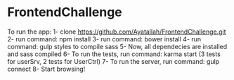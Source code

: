 # FrontendChallenge
To run the app:
1- clone https://github.com/Ayatallah/FrontendChallenge.git
2- run command: npm install
3- run command: bower install
4- run command: gulp styles to compile sass
5- Now, all dependecies are installed and sass compiled
6- To run the tests, run command: karma start (3 tests for userSrv, 2 tests for UserCtrl)
7- To run the server, run command: gulp connect
8- Start browsing!
